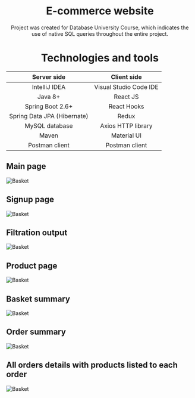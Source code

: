 <div align="center">

# E-commerce website

Project was created for Database University Course, which indicates the use of native SQL queries throughout the entire project. 

# Technologies and tools 

| Server side | Client side |
| :---: | :---: |
| IntelliJ IDEA | Visual Studio Code IDE |
| Java 8+ | React JS |
| Spring Boot 2.6+ | React Hooks |
| Spring Data JPA (Hibernate) | Redux |
| MySQL database | Axios HTTP library |
| Maven | Material UI |
| Postman client | Postman client |
</div>

## Main page

![Basket](DrunkCatScreenshots/main.png)

## Signup page

![Basket](DrunkCatScreenshots/register.png)

## Filtration output

![Basket](DrunkCatScreenshots/filter.png)

## Product page

![Basket](DrunkCatScreenshots/productPage.png)

## Basket summary

![Basket](DrunkCatScreenshots/basket.png)

## Order summary

![Basket](DrunkCatScreenshots/orderSumm.png)

## All orders details with products listed to each order

![Basket](DrunkCatScreenshots/orders.png)
